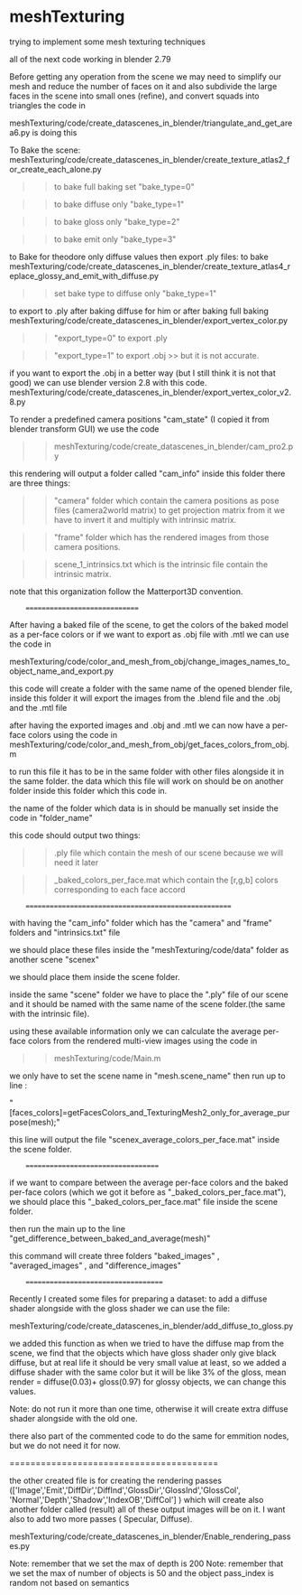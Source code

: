 # meshTexturing
trying to implement some mesh texturing techniques

all of the next code working in blender 2.79

Before getting any operation from the scene we may need to simplify our mesh and reduce the number of faces on it and also subdivide the large faces in the scene into small ones (refine), and convert squads into triangles
the code in 

meshTexturing/code/create_datascenes_in_blender/triangulate_and_get_area6.py is doing this


To Bake the scene: 
meshTexturing/code/create_datascenes_in_blender/create_texture_atlas2_for_create_each_alone.py

>> to bake full baking set "bake_type=0"

>> to bake diffuse only "bake_type=1"

>> to bake gloss only "bake_type=2"

>> to bake emit only "bake_type=3"


to Bake for theodore only diffuse values then export .ply files:
to bake
meshTexturing/code/create_datascenes_in_blender/create_texture_atlas4_replace_glossy_and_emit_with_diffuse.py

>> set bake type to diffuse only "bake_type=1"
 
to export to .ply after baking diffuse for him or after baking full baking
meshTexturing/code/create_datascenes_in_blender/export_vertex_color.py

>>"export_type=0" to export .ply 

>>"export_type=1" to export .obj >> but it is not accurate. 

if you want to export the .obj in a better way (but I still think it is not that good)
we can use blender version 2.8 with this code.
meshTexturing/code/create_datascenes_in_blender/export_vertex_color_v2.8.py


To render a predefined camera positions "cam_state" (I copied it from blender transform GUI)
we use the code 

>>meshTexturing/code/create_datascenes_in_blender/cam_pro2.py

this rendering will output a folder called "cam_info"
inside this folder there are three things:

>>"camera" folder which contain the camera positions as pose files (camera2world matrix) to get projection matrix from it we have to invert it and multiply with intrinsic matrix.

>>"frame" folder which has the rendered images from those camera positions.

>>scene_1_intrinsics.txt which is the intrinsic file contain the intrinsic matrix.

note that this organization follow the Matterport3D convention.


		============================

After having a baked file of the scene, to get the colors of the baked model as a per-face colors or if we want to export as .obj file with .mtl 
we can use the code in  

meshTexturing/code/color_and_mesh_from_obj/change_images_names_to_object_name_and_export.py

this code will create a folder with the same name of the opened blender file,
inside this folder it will export the images from the .blend file and the .obj and the .mtl file

after having the exported images and .obj and .mtl we can now have a per-face colors using the code in 
meshTexturing/code/color_and_mesh_from_obj/get_faces_colors_from_obj.m

to run this file it has to be in the same folder with other files alongside it in the same folder.
the data which this file will work on should be on another folder inside this folder which this code in.

the name of the folder which data is in should be manually set inside the code in "folder_name"

this code should output two things:
>> .ply file which contain the mesh of our scene because we will need it later 

>> _baked_colors_per_face.mat which contain the [r,g,b] colors corresponding to each face accord

		===================================================

with having the "cam_info" folder which has the "camera" and "frame" folders and "intrinsics.txt" file

we should place these files inside the  "meshTexturing/code/data" folder  as another scene "scenex"
 
we should place them inside the scene folder.
 
inside the same "scene" folder we have to place the ".ply" file of our scene and it should be named with the same name of the scene folder.(the same with the intrinsic file).

using these available information only we can calculate the average per-face colors from the rendered multi-view images using the code in 

>>meshTexturing/code/Main.m

we only have to set the scene name in "mesh.scene_name" then run up to line :

"[faces_colors]=getFacesColors_and_TexturingMesh2_only_for_average_purpose(mesh);"

this line will output the file "scenex_average_colors_per_face.mat" inside the scene folder.

		=================================

if we want to compare between the average per-face colors and the baked per-face colors (which we got it before as "_baked_colors_per_face.mat"),
we should place this "_baked_colors_per_face.mat" file inside the scene folder.

then run the main up to the line "get_difference_between_baked_and_average(mesh)"

this command will create three folders "baked_images" , "averaged_images" , and "difference_images"

		==================================

Recently I created some files for preparing a dataset:
to add a diffuse shader alongside with the gloss shader we can use the file:

meshTexturing/code/create_datascenes_in_blender/add_diffuse_to_gloss.py

we added this function as when we tried to have the diffuse map from the scene, we find that the objects which have gloss shader only give black diffuse, but at real life it should be very small value at least, so we added a diffuse shader with the same color but it will be like 3% of the gloss, mean render = diffuse(0.03)+ gloss(0.97)  for glossy objects, we can change this values.

Note: do not run it more than one time, otherwise it will create extra diffuse shader alongside with the old one.

there also part of the commented code to do the same for emmition nodes, but we do not need it for now.

========================================

the other created file is for creating the rendering passes (['Image','Emit','DiffDir','DiffInd','GlossDir','GlossInd','GlossCol', 'Normal','Depth','Shadow','IndexOB','DiffCol'] ) which will create also another folder called (result) all of these output images will be on it.
I want also to add two more passes ( Specular, Diffuse).

meshTexturing/code/create_datascenes_in_blender/Enable_rendering_passes.py

Note: remember that we set the max of depth is 200
Note: remember that we set the max of number of objects is 50 and the object pass_index is random not based on semantics

